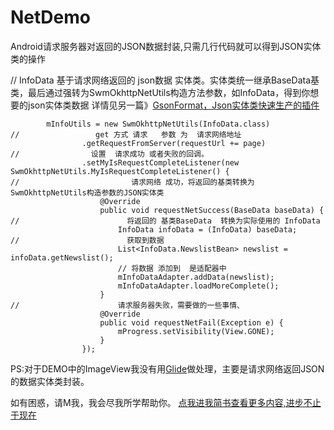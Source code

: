 # NetDemo
Android请求服务器对返回的JSON数据封装,只需几行代码就可以得到JSON实体类的操作

//        InfoData   基于请求网络返回的 json数据 实体类。实体类统一继承BaseData基类，最后通过强转为SwmOkhttpNetUtils构造方法参数，如InfoData，得到你想要的json实体类数据
详情见另一篇》[GsonFormat，Json实体类快速生产的插件](http://www.jianshu.com/p/203ab7fe660c)

```
        mInfoUtils = new SwmOkhttpNetUtils(InfoData.class)
//                 get 方式 请求   参数 为  请求网络地址
                .getRequestFromServer(requestUrl += page)
//                设置  请求成功 或者失败的回调。
                .setMyIsRequestCompleteListener(new SwmOkhttpNetUtils.MyIsRequestCompleteListener() {
//                         请求网络 成功，将返回的基类转换为SwmOkhttpNetUtils构造参数的JSON实体类
                    @Override
                    public void requestNetSuccess(BaseData baseData) {
//                        将返回的 基类BaseData  转换为实际使用的 InfoData
                        InfoData infoData = (InfoData) baseData;
//                        获取到数据
                        List<InfoData.NewslistBean> newslist = infoData.getNewslist();
                        // 将数据 添加到  是适配器中
                        mInfoDataAdapter.addData(newslist);
                        mInfoDataAdapter.loadMoreComplete();
                    }
//                      请求服务器失败，需要做的一些事情、
                    @Override
                    public void requestNetFail(Exception e) {
                        mProgress.setVisibility(View.GONE);
                    }
                });
```

PS:对于DEMO中的ImageView我没有用[Glide](https://github.com/bumptech/glide)做处理，主要是请求网络返回JSON的数据实体类封装。

如有困惑，请M我，我会尽我所学帮助你。
[点我进我简书查看更多内容,进步不止于现在](http://www.jianshu.com/u/9279ddcfdfb3)
